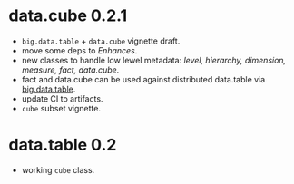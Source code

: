 # data.cube 0.2.1

* `big.data.table` + `data.cube` vignette draft.
* move some deps to *Enhances*.
* new classes to handle low lewel metadata: *level, hierarchy, dimension, measure, fact, data.cube*.
* fact and data.cube can be used against distributed data.table via [big.data.table](https://gitlab.com/jangorecki/big.data.table).
* update CI to artifacts.
* `cube` subset vignette.

# data.table 0.2

* working `cube` class.
